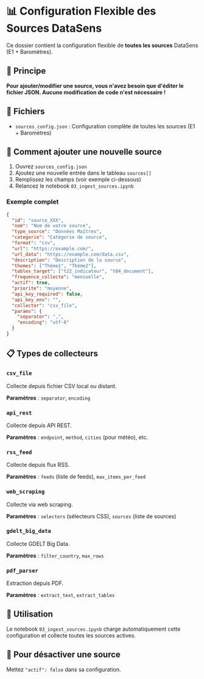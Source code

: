 # 📊 Configuration Flexible des Sources DataSens

Ce dossier contient la configuration flexible de **toutes les sources** DataSens (E1 + Baromètres).

## 🎯 Principe

**Pour ajouter/modifier une source, vous n'avez besoin que d'éditer le fichier JSON. Aucune modification de code n'est nécessaire !**

## 📁 Fichiers

- `sources_config.json` : Configuration complète de toutes les sources (E1 + Baromètres)

## 🔧 Comment ajouter une nouvelle source

1. Ouvrez `sources_config.json`
2. Ajoutez une nouvelle entrée dans le tableau `sources[]`
3. Remplissez les champs (voir exemple ci-dessous)
4. Relancez le notebook `03_ingest_sources.ipynb`

### Exemple complet

```json
{
  "id": "source_XXX",
  "nom": "Nom de votre source",
  "type_source": "Données Maîtres",
  "categorie": "Catégorie de source",
  "format": "csv",
  "url": "https://example.com/",
  "url_data": "https://example.com/data.csv",
  "description": "Description de la source",
  "themes": ["Thème1", "Thème2"],
  "tables_target": ["t22_indicateur", "t04_document"],
  "frequence_collecte": "mensuelle",
  "actif": true,
  "priorite": "moyenne",
  "api_key_required": false,
  "api_key_env": "",
  "collector": "csv_file",
  "params": {
    "separator": ",",
    "encoding": "utf-8"
  }
}
```

## 📋 Types de collecteurs

### `csv_file`
Collecte depuis fichier CSV local ou distant.

**Paramètres** : `separator`, `encoding`

### `api_rest`
Collecte depuis API REST.

**Paramètres** : `endpoint`, `method`, `cities` (pour météo), etc.

### `rss_feed`
Collecte depuis flux RSS.

**Paramètres** : `feeds` (liste de feeds), `max_items_per_feed`

### `web_scraping`
Collecte via web scraping.

**Paramètres** : `selectors` (sélecteurs CSS), `sources` (liste de sources)

### `gdelt_big_data`
Collecte GDELT Big Data.

**Paramètres** : `filter_country`, `max_rows`

### `pdf_parser`
Extraction depuis PDF.

**Paramètres** : `extract_text`, `extract_tables`

## 🔄 Utilisation

Le notebook `03_ingest_sources.ipynb` charge automatiquement cette configuration et collecte toutes les sources actives.

## 📝 Pour désactiver une source

Mettez `"actif": false` dans sa configuration.
